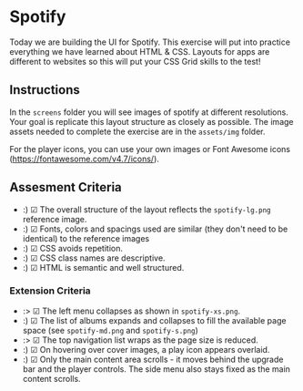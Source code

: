 # Spotify
Today we are building the UI for Spotify. This exercise will put into practice everything we have learned about HTML & CSS. Layouts for apps are different to websites so this will put your CSS Grid skills to the test!

## Instructions
In the `screens` folder you will see images of spotify at different resolutions. Your goal is replicate this layout structure as closely as possible. The image assets needed to complete the exercise are in the `assets/img` folder.

For the player icons, you can use your own images or Font Awesome icons (https://fontawesome.com/v4.7/icons/).

## Assesment Criteria
* :) &#9745; The overall structure of the layout reflects the `spotify-lg.png` reference image. 
* :) &#9745; Fonts, colors and spacings used are similar (they don't need to be identical) to the reference images
* :) &#9745; CSS avoids repetition.
* :) &#9745; CSS class names are descriptive. 
* :) &#9745; HTML is semantic and well structured. 

### Extension Criteria
* :> &#9745; The left menu collapses as shown in `spotify-xs.png`.
* :) &#9745; The list of albums expands and collapses to fill the available page space (see `spotify-md.png` and `spotify-s.png`)
* :> &#9745; The top navigation list wraps as the page size is reduced.
* :) &#9745; On hovering over cover images, a play icon appears overlaid.
* :) &#9745; Only the main content area scrolls - it moves behind the upgrade bar and the player controls. The side menu also stays fixed as the main content scrolls.
